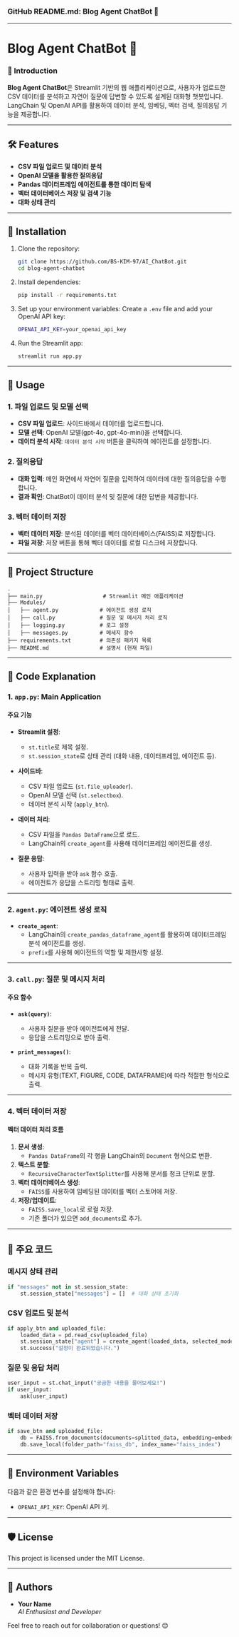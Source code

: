 ### GitHub README.md: Blog Agent ChatBot 💬

---

# Blog Agent ChatBot 💬

### 📖 Introduction
**Blog Agent ChatBot**은 Streamlit 기반의 웹 애플리케이션으로, 사용자가 업로드한 CSV 데이터를 분석하고 자연어 질문에 답변할 수 있도록 설계된 대화형 챗봇입니다. LangChain 및 OpenAI API를 활용하여 데이터 분석, 임베딩, 벡터 검색, 질의응답 기능을 제공합니다.

---

## 🛠️ Features
- **CSV 파일 업로드 및 데이터 분석**
- **OpenAI 모델을 활용한 질의응답**
- **Pandas 데이터프레임 에이전트를 통한 데이터 탐색**
- **벡터 데이터베이스 저장 및 검색 기능**
- **대화 상태 관리**

---

## 🔧 Installation

1. Clone the repository:
    ```bash
    git clone https://github.com/BS-KIM-97/AI_ChatBot.git
    cd blog-agent-chatbot
    ```

2. Install dependencies:
    ```bash
    pip install -r requirements.txt
    ```

3. Set up your environment variables:
    Create a `.env` file and add your OpenAI API key:
    ```bash
    OPENAI_API_KEY=your_openai_api_key
    ```

4. Run the Streamlit app:
    ```bash
    streamlit run app.py
    ```

---

## 🚀 Usage

### 1. 파일 업로드 및 모델 선택
- **CSV 파일 업로드**: 사이드바에서 데이터를 업로드합니다.
- **모델 선택**: OpenAI 모델(gpt-4o, gpt-4o-mini)을 선택합니다.
- **데이터 분석 시작**: `데이터 분석 시작` 버튼을 클릭하여 에이전트를 설정합니다.

### 2. 질의응답
- **대화 입력**: 메인 화면에서 자연어 질문을 입력하여 데이터에 대한 질의응답을 수행합니다.
- **결과 확인**: ChatBot이 데이터 분석 및 질문에 대한 답변을 제공합니다.

### 3. 벡터 데이터 저장
- **벡터 데이터 저장**: 분석된 데이터를 벡터 데이터베이스(FAISS)로 저장합니다.
- **파일 저장**: 저장 버튼을 통해 벡터 데이터를 로컬 디스크에 저장합니다.

---

## 📂 Project Structure

```
.
├── main.py                   # Streamlit 메인 애플리케이션
├── Modules/
│   ├── agent.py             # 에이전트 생성 로직
│   ├── call.py              # 질문 및 메시지 처리 로직
│   ├── logging.py           # 로그 설정
│   ├── messages.py          # 메세지 함수
├── requirements.txt         # 의존성 패키지 목록
├── README.md                # 설명서 (현재 파일)
```

---

## 📜 Code Explanation

### 1. **`app.py`**: Main Application

#### 주요 기능
- **Streamlit 설정**:
  - `st.title`로 제목 설정.
  - `st.session_state`로 상태 관리 (대화 내용, 데이터프레임, 에이전트 등).
  
- **사이드바**:
  - CSV 파일 업로드 (`st.file_uploader`).
  - OpenAI 모델 선택 (`st.selectbox`).
  - 데이터 분석 시작 (`apply_btn`).
  
- **데이터 처리**:
  - CSV 파일을 `Pandas DataFrame`으로 로드.
  - LangChain의 `create_agent`를 사용해 데이터프레임 에이전트를 생성.

- **질문 응답**:
  - 사용자 입력을 받아 `ask` 함수 호출.
  - 에이전트가 응답을 스트리밍 형태로 출력.

---

### 2. **`agent.py`**: 에이전트 생성 로직

- **`create_agent`**:
  - LangChain의 `create_pandas_dataframe_agent`를 활용하여 데이터프레임 분석 에이전트를 생성.
  - `prefix`를 사용해 에이전트의 역할 및 제한사항 설정.

---

### 3. **`call.py`**: 질문 및 메시지 처리

#### 주요 함수
- **`ask(query)`**:
  - 사용자 질문을 받아 에이전트에게 전달.
  - 응답을 스트리밍으로 받아 출력.

- **`print_messages()`**:
  - 대화 기록을 반복 출력.
  - 메시지 유형(TEXT, FIGURE, CODE, DATAFRAME)에 따라 적절한 형식으로 출력.

---

### 4. **벡터 데이터 저장**

#### 벡터 데이터 처리 흐름
1. **문서 생성**:
    - `Pandas DataFrame`의 각 행을 LangChain의 `Document` 형식으로 변환.
2. **텍스트 분할**:
    - `RecursiveCharacterTextSplitter`를 사용해 문서를 청크 단위로 분할.
3. **벡터 데이터베이스 생성**:
    - `FAISS`를 사용하여 임베딩된 데이터를 벡터 스토어에 저장.
4. **저장/업데이트**:
    - `FAISS.save_local`로 로컬 저장.
    - 기존 폴더가 있으면 `add_documents`로 추가.

---

## 📌 주요 코드

### 메시지 상태 관리
```python
if "messages" not in st.session_state:
    st.session_state["messages"] = []  # 대화 상태 초기화
```

### CSV 업로드 및 분석
```python
if apply_btn and uploaded_file:
    loaded_data = pd.read_csv(uploaded_file)
    st.session_state["agent"] = create_agent(loaded_data, selected_model)
    st.success("설정이 완료되었습니다.")
```

### 질문 및 응답 처리
```python
user_input = st.chat_input("궁금한 내용을 물어보세요!")
if user_input:
    ask(user_input)
```

### 벡터 데이터 저장
```python
if save_btn and uploaded_file:
    db = FAISS.from_documents(documents=splitted_data, embedding=embeddings)
    db.save_local(folder_path="faiss_db", index_name="faiss_index")
```

---

## 🔑 Environment Variables

다음과 같은 환경 변수를 설정해야 합니다:

- `OPENAI_API_KEY`: OpenAI API 키.

---

## 🛡️ License

This project is licensed under the MIT License.

---

## 📝 Authors

- **Your Name**  
  *AI Enthusiast and Developer*  

Feel free to reach out for collaboration or questions! 😊

